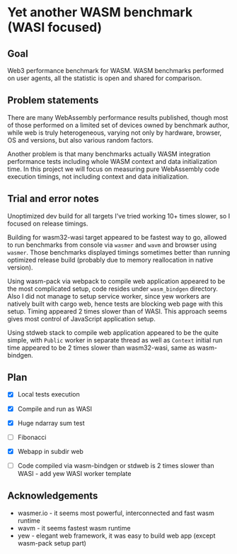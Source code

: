 # Yet another WASM benchmark (WASI focused)

## Goal

Web3 performance benchmark for WASM. WASM benchmarks performed on user agents, all the statistic is open and shared for comparison. 

## Problem statements

There are many WebAssembly performance results published, though most of those performed on a limited set of devices owned by benchmark author, while web is truly heterogeneous, varying not only by hardware, browser, OS and versions, but also various random factors.

Another problem is that many benchmarks actually WASM integration performance tests including whole WASM context and data initialization time. In this project we will focus on measuring pure WebAssembly code execution timings, not including context and data initialization.

## Trial and error notes

Unoptimized dev build for all targets I've tried working 10+ times slower, so I focused on release timings.

Building for wasm32-wasi target appeared to be fastest way to go, allowed to run benchmarks from console via `wasmer` and `wavm` and browser using `wasmer`. Those benchmarks displayed timings sometimes better than running optimized release build (probably due to memory reallocation in native version). 

Using wasm-pack via webpack to compile web application appeared to be the most complicated setup, code resides under `wasm_bindgen` directory. Also I did not manage to setup service worker, since yew workers are natively built with cargo web, hence tests are blocking web page with this setup. Timing appeared 2 times slower than of WASI. This approach seems gives most control of JavaScript application setup.

Using stdweb stack to compile web application appeared to be the quite simple, with `Public` worker in separate thread as well as `Context` initial run time appeared to be 2 times slower than wasm32-wasi, same as wasm-bindgen.

## Plan

- [X] Local tests execution
- [X] Compile and run as WASI
- [X] Huge ndarray sum test
- [ ] Fibonacci
- [X] Webapp in subdir web
- [ ] Code compiled via wasm-bindgen or stdweb is 2 times slower than WASI - add yew WASI worker template


## Acknowledgements

- wasmer.io - it seems most powerful, interconnected and fast wasm runtime
- wavm - it seems fastest wasm runtime
- yew - elegant web framework, it was easy to build web app (except wasm-pack setup part)

